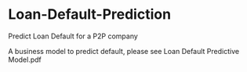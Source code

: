 # Loan-Default-Prediction
Predict Loan Default for a P2P company


A business model to predict default, please see Loan Default Predictive Model.pdf

